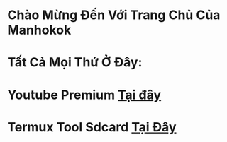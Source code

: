 # Chào Mừng Đến Với Trang Chủ Của Manhokok

# Tất Cả Mọi Thứ Ở Đây: 

# **Youtube Premium** [Tại đây](https://github.com/manhokok/ytb-premium/releases/download/Stable19.45.38/MicroG.apk)

# **Termux Tool** Sdcard [Tại Đây](https://github.com/manhokok/ToolSdcard/)

